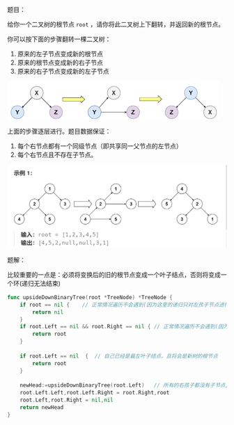 题目：

给你一个二叉树的根节点 `root` ，请你将此二叉树上下翻转，并返回新的根节点。

你可以按下面的步骤翻转一棵二叉树：

1. 原来的左子节点变成新的根节点
2. 原来的根节点变成新的右子节点
3. 原来的右子节点变成新的左子节点

<img src="156.上下翻转二叉树.assets/image-20230901200120836.png" alt="image-20230901200120836" style="zoom:50%;" />

上面的步骤逐层进行。题目数据保证：

1. 每个右节点都有一个同级节点（即共享同一父节点的左节点）
2. 每个右节点且不存在子节点。

<img src="156.上下翻转二叉树.assets/image-20230901200200896.png" alt="image-20230901200200896" style="zoom:50%;" />

题解：

比较重要的一点是：必须将变换后的旧的根节点变成一个叶子结点，否则将变成一个环(递归无法结束)

```go
func upsideDownBinaryTree(root *TreeNode) *TreeNode {
    if root == nil {    // 正常情况遍历不会遇到(因为这里的递归只对左孩子节点进行)
        return nil
    }
    if root.Left == nil && root.Right == nil { // 正常情况遍历不会遇到(因为这里的递归只对左孩子节点进行)
        return root
    }

    if root.Left == nil  {  // 自己已经是最左叶子结点，且将会是新树的根节点
        return root
    }

    newHead:=upsideDownBinaryTree(root.Left)   // 所有的右孩子都没有子节点,因此只需要递归左孩子即可
    root.Left.Left,root.Left.Right = root.Right,root
    root.Left,root.Right = nil,nil
    return newHead
}

```

